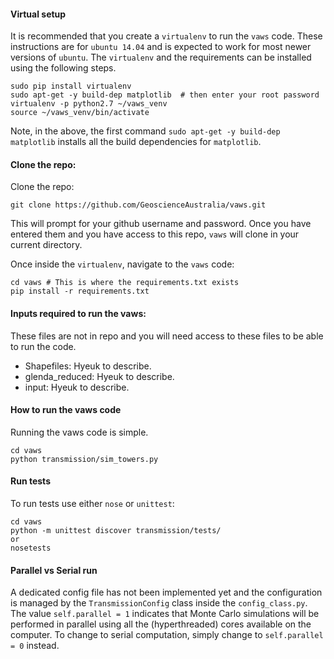 #### Virtual setup
It is recommended that you create a `virtualenv` to run the `vaws` code. These instructions are for `ubuntu 14.04` and is expected to work for most newer versions of `ubuntu`. The `virtualenv` and the requirements can be installed using the following steps.

    sudo pip install virtualenv
    sudo apt-get -y build-dep matplotlib  # then enter your root password
    virtualenv -p python2.7 ~/vaws_venv
    source ~/vaws_venv/bin/activate

Note, in the above, the first command `sudo apt-get -y build-dep matplotlib` installs all the build dependencies for `matplotlib`.

#### Clone the repo:

Clone the repo:    

    git clone https://github.com/GeoscienceAustralia/vaws.git
    
This will prompt for your github username and password. Once you have entered them and you have access to this repo, `vaws` will clone in your current directory.

Once inside the `virtualenv`, navigate to the `vaws` code:
    
    cd vaws # This is where the requirements.txt exists
    pip install -r requirements.txt

#### Inputs required to run the vaws:
These files are not in repo and you will need access to these files to be able to run the code.

* Shapefiles: Hyeuk to describe.
* glenda_reduced: Hyeuk to describe.
* input: Hyeuk to describe.


#### How to run the vaws code

Running the vaws code is simple.
    
    cd vaws
    python transmission/sim_towers.py

#### Run tests
To run tests use either `nose` or `unittest`:
    
    cd vaws
    python -m unittest discover transmission/tests/
    or
    nosetests

#### Parallel vs Serial run
A dedicated config file has not been implemented yet and the configuration is managed by the `TransmissionConfig` class inside the `config_class.py`. The value `self.parallel = 1` indicates that Monte Carlo simulations will be performed in parallel using all the (hyperthreaded) cores available on the computer. To change to serial computation, simply change to `self.parallel = 0` instead.